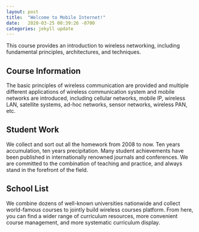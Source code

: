 ```yaml
---
layout: post
title:  "Welcome to Mobile Internet!"
date:   2020-03-25 00:39:26 -0700
categories: jekyll update
---
```

This course provides an introduction to wireless networking, including fundamental principles, architectures, and techniques.

## Course Information
The basic principles of wireless communication are provided and multiple different applications of wireless communication system and mobile networks are introduced, including cellular networks, mobile IP, wireless LAN, satellite systems, ad-hoc networks, sensor networks, wireless PAN, etc.

## Student Work
We collect and sort out all the homework from 2008 to now. Ten years accumulation, ten years precipitation. Many student achievements have been published in internationally renowned journals and conferences. We are committed to the combination of teaching and practice, and always stand in the forefront of the field.

## School List
We combine dozens of well-known universities nationwide and collect world-famous courses to jointly build wireless courses platform. From here, you can find a wider range of curriculum resources, more convenient course management, and more systematic curriculum display.


